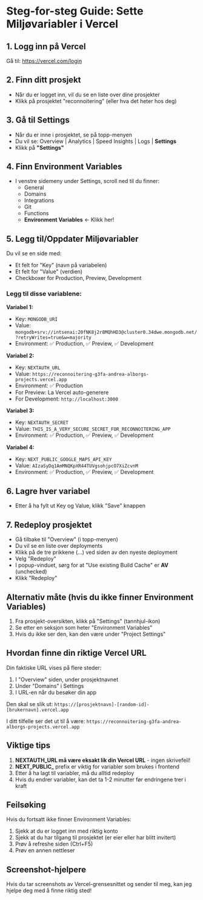 # Steg-for-steg Guide: Sette Miljøvariabler i Vercel

## 1. Logg inn på Vercel
Gå til: https://vercel.com/login

## 2. Finn ditt prosjekt
- Når du er logget inn, vil du se en liste over dine prosjekter
- Klikk på prosjektet "reconnoitering" (eller hva det heter hos deg)

## 3. Gå til Settings
- Når du er inne i prosjektet, se på topp-menyen
- Du vil se: Overview | Analytics | Speed Insights | Logs | **Settings**
- Klikk på **"Settings"**

## 4. Finn Environment Variables
- I venstre sidemeny under Settings, scroll ned til du finner:
  - General
  - Domains
  - Integrations
  - Git
  - Functions
  - **Environment Variables** ← Klikk her!

## 5. Legg til/Oppdater Miljøvariabler

Du vil se en side med:
- Et felt for "Key" (navn på variabelen)
- Et felt for "Value" (verdien)
- Checkboxer for Production, Preview, Development

### Legg til disse variablene:

**Variabel 1:**
- Key: `MONGODB_URI`
- Value: `mongodb+srv://intsenai:20fNK8j2r8MQhHD3@cluster0.34dwe.mongodb.net/?retryWrites=true&w=majority`
- Environment: ✅ Production, ✅ Preview, ✅ Development

**Variabel 2:**
- Key: `NEXTAUTH_URL`
- Value: `https://reconnoitering-g3fa-andrea-alborgs-projects.vercel.app`
- Environment: ✅ Production
- For Preview: La Vercel auto-generere
- For Development: `http://localhost:3000`

**Variabel 3:**
- Key: `NEXTAUTH_SECRET`
- Value: `THIS_IS_A_VERY_SECURE_SECRET_FOR_RECONNOITERING_APP`
- Environment: ✅ Production, ✅ Preview, ✅ Development

**Variabel 4:**
- Key: `NEXT_PUBLIC_GOOGLE_MAPS_API_KEY`
- Value: `AIzaSyDq1AmMNQKpXR44TUVgsohjpcO7XiZcvnM`
- Environment: ✅ Production, ✅ Preview, ✅ Development

## 6. Lagre hver variabel
- Etter å ha fylt ut Key og Value, klikk "Save" knappen

## 7. Redeploy prosjektet
- Gå tilbake til "Overview" (i topp-menyen)
- Du vil se en liste over deployments
- Klikk på de tre prikkene (...) ved siden av den nyeste deployment
- Velg "Redeploy"
- I popup-vinduet, sørg for at "Use existing Build Cache" er **AV** (unchecked)
- Klikk "Redeploy"

## Alternativ måte (hvis du ikke finner Environment Variables)

1. Fra prosjekt-oversikten, klikk på "Settings" (tannhjul-ikon)
2. Se etter en seksjon som heter "Environment Variables"
3. Hvis du ikke ser den, kan den være under "Project Settings"

## Hvordan finne din riktige Vercel URL

Din faktiske URL vises på flere steder:
1. I "Overview" siden, under prosjektnavnet
2. Under "Domains" i Settings
3. I URL-en når du besøker din app

Den skal se slik ut:
`https://[prosjektnavn]-[random-id]-[brukernavn].vercel.app`

I ditt tilfelle ser det ut til å være:
`https://reconnoitering-g3fa-andrea-alborgs-projects.vercel.app`

## Viktige tips

1. **NEXTAUTH_URL må være eksakt lik din Vercel URL** - ingen skrivefeil!
2. **NEXT_PUBLIC_** prefix er viktig for variabler som brukes i frontend
3. Etter å ha lagt til variabler, må du alltid redeploy
4. Hvis du endrer variabler, kan det ta 1-2 minutter før endringene trer i kraft

## Feilsøking

Hvis du fortsatt ikke finner Environment Variables:
1. Sjekk at du er logget inn med riktig konto
2. Sjekk at du har tilgang til prosjektet (er eier eller har blitt invitert)
3. Prøv å refreshe siden (Ctrl+F5)
4. Prøv en annen nettleser

## Screenshot-hjelpere

Hvis du tar screenshots av Vercel-grensesnittet og sender til meg, kan jeg hjelpe deg med å finne riktig sted!
